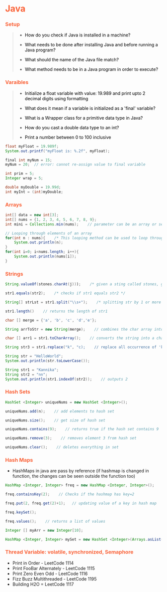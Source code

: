 <h1 style="color:#fa6339">Java</h1>

<h3 style="color:#fa6339">Setup</h3>

> - <a style="color:#000000">How do you check if Java is installed in a machine?</a>
>
> - <a style="color:#000000">What needs to be done after installing Java and before running a Java program?</a>
>
> - <a style="color:#000000">What should the name of the Java file match?</a>
>
> - <a style="color:#000000">What method needs to be in a Java program in order to execute?</a>

<h3 style="color:#fa6339">Varaibles</h3>

> - <a style="color:#000000">Initialize a float variable with value: 19.989 and print upto 2 decimal digits using formatting</a>
>
> - <a style="color:#000000">What does it mean if a variable is initialized as a 'final' variable?</a>
>
> - <a style="color:#000000">What is a Wrapper class for a primitive data type in Java?</a>
>
> - <a style="color:#000000">How do you cast a double data type to an int?</a>
>
> - <a style="color:#000000">Print a number between 0 to 100 inclusive</a>

```java
float myFloat = 19.989f;
System.out.printf("myFloat is: %.2f", myFloat);

​final int myNum = 15;
myNum = 20;  // error: cannot re-assign value to final variable

int prim = 5;
Integer wrap = 5;

double myDouble = 19.99d;
int myInt = (int)myDouble;

```

<h3 style="color:#fa6339">Arrays</h3>

```java
int[] data = new int[3];
int[] nums = {1, 2, 3, 4, 5, 6, 7, 8, 9};
int mini = Collections.min(nums);    // parameter can be an array or set, returns the lowest value element

// Looping through elements of an array
for(int n : nums){    /* This looping method can be used to loop through a hash set as well */
    System.out.println(n);
}
for(int i=0; i<nums.length; i++){
    System.out.println(nums[i]);
}
```

<h3 style="color:#fa6339">Strings</h3>

```java
String.valueOf(stones.charAt(j)));    /* given a sting called stones, get the char at index j and convert it into a string */

str1.equals(str2);    /* checks if str1 equals str2 */

String[] strLst = str1.split("\\s+");    /* splitting str by 1 or more space */

str1.length()    // returns the length of str1

char [] merge = {'a', 'b', 'c', 'd','e'};

String arrToStr = new String(merge);    // combines the char array into a string

char [] arr1 = str1.toCharArray();    // converts the string into a char array

String str3 = str1.replace("k", "c);    // replace all occurrence of 'k' with 'c'

String str = "HelloWorld";
System.out.println(str.toLowerCase());

String str1 = "Kannika";
String str2 = "nn";
System.out.println(str1.indexOf(str2));    // outputs 2
```

<h3 style="color:#fa6339">Hash Sets</h3>

```java
HashSet <Integer> uniqueNums = new HashSet <Integer>();

uniqueNums.add(n);    // add elements to hash set

uniqueNums.size();    // get size of hash set

uniqueNums.contains(9);    // returns true if the hash set contains 9

uniqueNums.remove(3);    // removes element 3 from hash set

uniqueNums.clear();    // deletes everything in set
```

<h3 style="color:#fa6339">Hash Maps</h3>

- HashMaps in java are pass by reference (if hashmap is changed in function, the changes can be seen outside the function too)

```java
HashMap <Integer, Integer> freq = new HashMap <Integer, Integer>();

freq.containsKey(2);    // Checks if the hashmap has key=2

freq.put(2, freq.get(2)+1);   // updating value of a key in hash map

freq.keySet();

freq.values();    // returns a list of values

Integer [] myArr = new Integer[10];

HashMap <Integer, Integer> mySet = new HashSet <Integer>(Arrays.asList(myArr));    // change an array into a hash set

```

<h3 style="color:#fa6339">Thread Variable: volatile, synchronized, Semaphore</h3>

- Print in Order - LeetCode 1114
- Print FooBar Alternately - LeetCode 1115
- Print Zero Even Odd - LeetCode 1116
- Fizz Buzz Multithreaded - LeetCode 1195
- Building H2O = LeetCode 1117
